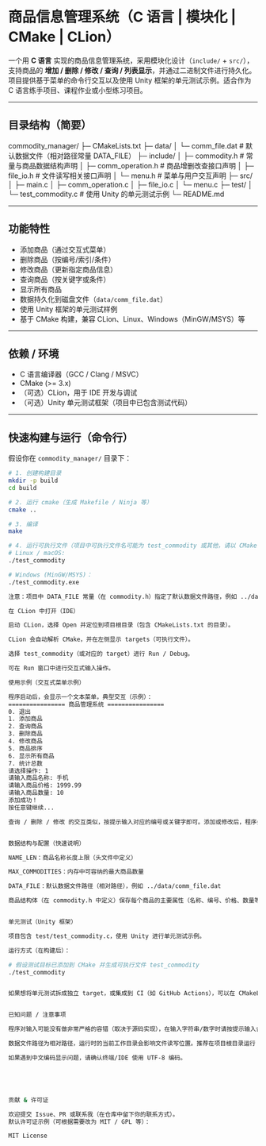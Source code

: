 # 商品信息管理系统（C 语言 | 模块化 | CMake | CLion）

一个用 **C 语言** 实现的商品信息管理系统，采用模块化设计（`include/` + `src/`），支持商品的 **增加 / 删除 / 修改 / 查询 / 列表显示**，并通过二进制文件进行持久化。项目提供基于菜单的命令行交互以及使用 Unity 框架的单元测试示例。适合作为 C 语言练手项目、课程作业或小型练习项目。

---

## 目录结构（简要）

commodity_manager/
├─ CMakeLists.txt
├─ data/
│ └─ comm_file.dat # 默认数据文件（相对路径常量 DATA_FILE）
├─ include/
│ ├─ commodity.h # 常量与商品数据结构声明
│ ├─ comm_operation.h # 商品增删改查接口声明
│ ├─ file_io.h # 文件读写相关接口声明
│ └─ menu.h # 菜单与用户交互声明
├─ src/
│ ├─ main.c
│ ├─ comm_operation.c
│ ├─ file_io.c
│ └─ menu.c
├─ test/
│ └─ test_commodity.c # 使用 Unity 的单元测试示例
└─ README.md


---

## 功能特性

- 添加商品（通过交互式菜单）
- 删除商品（按编号/索引/条件）
- 修改商品（更新指定商品信息）
- 查询商品（按关键字或条件）
- 显示所有商品
- 数据持久化到磁盘文件（`data/comm_file.dat`）
- 使用 Unity 框架的单元测试样例
- 基于 CMake 构建，兼容 CLion、Linux、Windows（MinGW/MSYS）等

---

## 依赖 / 环境

- C 语言编译器（GCC / Clang / MSVC）
- CMake (>= 3.x)
- （可选）CLion，用于 IDE 开发与调试
- （可选）Unity 单元测试框架（项目中已包含测试代码）

---

## 快速构建与运行（命令行）

假设你在 `commodity_manager/` 目录下：

```bash
# 1. 创建构建目录
mkdir -p build
cd build

# 2. 运行 cmake（生成 Makefile / Ninja 等）
cmake ..

# 3. 编译
make

# 4. 运行可执行文件（项目中可执行文件名可能为 test_commodity 或其他，请以 CMake 配置为准）
# Linux / macOS:
./test_commodity

# Windows (MinGW/MSYS)：
./test_commodity.exe

注意：项目中 DATA_FILE 常量（在 commodity.h）指定了默认数据文件路径，例如 ../data/comm_file.dat，请保证运行时当前工作目录正确或调整该路径。

在 CLion 中打开（IDE）

启动 CLion，选择 Open 并定位到项目根目录（包含 CMakeLists.txt 的目录）。

CLion 会自动解析 CMake，并在左侧显示 targets（可执行文件）。

选择 test_commodity（或对应的 target）进行 Run / Debug。

可在 Run 窗口中进行交互式输入操作。

使用示例（交互式菜单示例）

程序启动后，会显示一个文本菜单，典型交互（示例）：
================ 商品管理系统 ================
0. 退出
1. 添加商品
2. 查询商品
3. 删除商品
4. 修改商品
5. 商品排序
6. 显示所有商品
7. 统计总数
请选择操作: 1
请输入商品名称: 手机
请输入商品价格: 1999.99
请输入商品数量: 10
添加成功！
按任意键继续...

查询 / 删除 / 修改 的交互类似，按提示输入对应的编号或关键字即可。添加或修改后，程序会把数据写回到 comm_file.dat（或 DATA_FILE 指定的路径）。


数据结构与配置（快速说明）

NAME_LEN：商品名称长度上限（头文件中定义）

MAX_COMMODITIES：内存中可容纳的最大商品数量

DATA_FILE：默认数据文件路径（相对路径），例如 ../data/comm_file.dat

商品结构体（在 commodity.h 中定义）保存每个商品的主要属性（名称、编号、价格、数量等）


单元测试（Unity 框架）

项目包含 test/test_commodity.c，使用 Unity 进行单元测试示例。

运行方式（在构建后）：

# 假设测试目标已添加到 CMake 并生成可执行文件 test_commodity
./test_commodity


如果想将单元测试拆成独立 target，或集成到 CI（如 GitHub Actions），可以在 CMakeLists.txt 中添加对应的 test target 或使用 ctest。


已知问题 / 注意事项

程序对输入可能没有做非常严格的容错（取决于源码实现），在输入字符串/数字时请按提示输入合法值。

数据文件路径为相对路径，运行时的当前工作目录会影响文件读写位置。推荐在项目根目录运行（或调整 DATA_FILE 为绝对路径）。

如果遇到中文编码显示问题，请确认终端/IDE 使用 UTF-8 编码。





贡献 & 许可证

欢迎提交 Issue、PR 或联系我（在仓库中留下你的联系方式）。
默认许可证示例（可根据需要改为 MIT / GPL 等）：

MIT License
